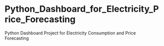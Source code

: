 # Python_Dashboard_for_Electricity_Price_Forecasting
Python Dashboard Project for Electricity Consumption and Price Forecasting 
